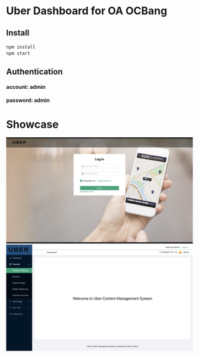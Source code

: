 # Uber Dashboard for OA OCBang

## Install
```javascript
npm install
npm start
```

## Authentication
#### account: admin
#### password: admin

# Showcase

![authentication](src/assets/img/authentication.png)
![authentication](src/assets/img/dashboard.png)
